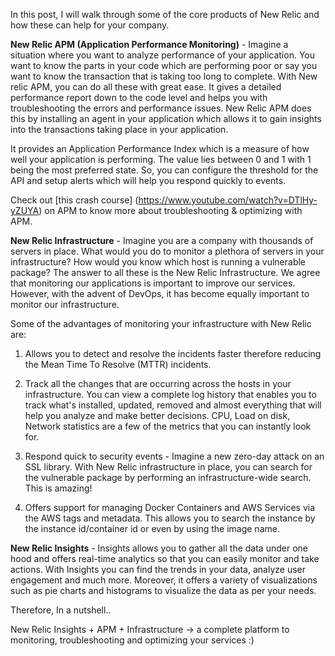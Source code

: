 
In this post, I will walk through some of the core products of New Relic and how these can help for your company.

**New Relic APM (Application Performance Monitoring)** - Imagine a situation where you want to analyze performance of your application. You want to know the parts in your code which are performing poor or say you want to know the transaction that is taking too long to complete. With New relic APM, you can do all these with great ease. It gives a detailed performance report down to the code level and helps you with troubleshooting the errors and performance issues. New Relic APM does this by installing an agent in your application which allows it to gain insights into the transactions taking place in your application.

It provides an Application Performance Index which is a measure of how well your application is performing. The value lies between 0 and 1 with 1 being the most preferred state. So, you can configure the threshold for the API and setup alerts which will help you respond quickly to events.

Check out [this crash course] (https://www.youtube.com/watch?v=DTlHy-yZUYA) on APM to know more about troubleshooting & optimizing with APM.


**New Relic Infrastructure** - Imagine you are a company with thousands of servers in place. What would you do to monitor a plethora of servers in your infrastructure? How would you know which host is running a vulnerable package? The answer to all these is the New Relic Infrastructure. We agree that monitoring our applications is important to improve our services. However, with the advent of DevOps, it has become equally important to monitor our infrastructure.  

Some of the advantages of monitoring your infrastructure with New Relic are:

1. Allows you to detect and resolve the incidents faster therefore reducing the Mean Time To Resolve (MTTR) incidents.   

2. Track all the changes that are occurring across the hosts in your infrastructure. You can view a complete log history that enables you to track what's installed, updated, removed and almost everything that will help you analyze and make better decisions. CPU,
Load on disk, Network statistics are a few of the metrics that you can instantly look for.

3. Respond quick to security events - Imagine a new zero-day attack on an SSL library. With New Relic infrastructure in place, you
can search for the vulnerable package by performing an infrastructure-wide search. This is amazing!

4. Offers support for managing Docker Containers and AWS Services via the AWS tags and metadata. This allows you to search the instance by the instance id/container id or even by using the image name.  


**New Relic Insights** - Insights allows you to gather all the data under one hood and offers real-time analytics so that you can
easily monitor and take actions. With Insights you can find the trends in your data, analyze user engagement and
much more. Moreover, it offers a variety of visualizations such as pie charts and histograms to visualize the data as per your needs.

Therefore, In a nutshell..

New Relic Insights + APM + Infrastructure -> a complete platform to monitoring, troubleshooting and optimizing your services :)
 